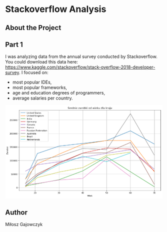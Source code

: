 # Stackoverflow Analysis

## About the Project

## Part 1

I was analyzing data from the annual survey conducted by Stackoverflow. You could
download this data here: https://www.kaggle.com/stackoverflow/stack-overflow-2018-developer-survey.
I focused on:
* most popular IDEs,
* most popular frameworks,
* age and education degrees of programmers,
* average salaries per country.

![Screenshot](it_1.png)

## Author
Miłosz Gajowczyk




